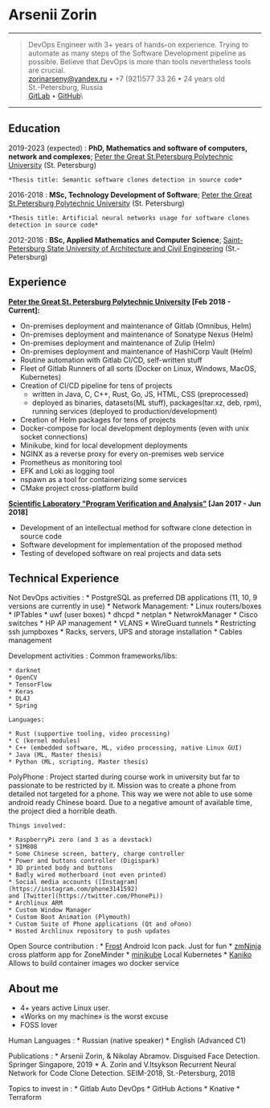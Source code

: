 Arsenii Zorin
============

----

>  DevOps Engineer with 3+ years of hands-on experience.
> Trying to automate as many steps of the Software Development pipeline as possible.
> Believe that DevOps is more than tools nevertheless tools are crucial.\
> <zorinarseny@yandex.ru> • +7 (921)577 33 26 • 24 years old\
> St.-Petersburg, Russia\
> [GitLab](https://gitlab.com/rabbitaz) • [GitHub](https://github.com/wrabbitaz)\

----

Education
---------

2019-2023 (expected)
:   **PhD, Mathematics and software of computers, network and complexes**; [Peter
the Great St.Petersburg Polytechnic University](https://www.spbstu.ru/) (St. Petersburg)

    *Thesis title: Semantic software clones detection in source code*

2016-2018
:   **MSc, Technology Development of Software**; [Peter the Great St.Petersburg
Polytechnic University](https://www.spbstu.ru/) (St. Petersburg)

    *Thesis title: Artificial neural networks usage for software clones 
	detection in source code*

2012-2016
:   **BSc, Applied Mathematics and Computer Science**; [Saint-Petersburg State University of Architecture and Civil Engineering](https://www.spbgasu.ru/) (St.-Petersburg)


Experience
----------

**[Peter the Great St. Petersburg Polytechnic University](https://spbpu.com) [Feb 2018 - Current]:**

* On-premises deployment and maintenance of Gitlab (Omnibus, Helm)
* On-premises deployment and maintenance of Sonatype Nexus (Helm)
* On-premises deployment and maintenance of Zulip (Helm)
* On-premises deployment and maintenance of HashiCorp Vault (Helm)
* Routine automation with Gitlab CI/CD, self-written stuff
* Fleet of Gitlab Runners of all sorts (Docker on Linux, Windows, MacOS, Kubernetes)
* Creation of CI/CD pipeline for tens of projects
	* written in Java, C, C++, Rust, Go, JS, HTML, CSS (preprocessed)
	* deployed as binaries, datasets(ML stuff), packages(tar.xz, deb, rpm), 
	running services (deployed to production/development)
* Creation of Helm packages for tens of projects
* Docker-compose for local development deployments (even with unix socket connections)
* Minikube, kind for local development deployments
* NGINX as a reverse proxy for every on-premises web service
* Prometheus as monitoring tool
* EFK and Loki as logging tool
* nspawn as a tool for containerizing some services
* CMake project cross-platform build

**[Scientific Laboratory "Program Verification and Analysis"](https://research.jetbrains.org/ru/groups/pvalab) [Jan 2017 - Jun 2018]**

* Development of an intellectual method for software clone detection in source 
code
* Software development for implementation of the proposed method
* Testing of developed software on real projects and data sets

Technical Experience
--------------------

Not DevOps activities
:	* PostgreSQL as preferred DB applications (11, 10, 9 versions are currently in
	use)
	* Network Management:
		* Linux routers/boxes
			* IPTables
			* uwf (user boxes)
			* dhcpd
			* netplan
			* NetwrokManager
		* Cisco switches
		* HP AP management
		* VLANS
		* WireGuard tunnels
		* Restricting ssh jumpboxes
	* Racks, servers, UPS and storage installation
	* Cables management

Development activities
:	Common frameworks/libs:

	* darknet
	* OpenCV
	* TensorFlow
	* Keras
	* DL4J
	* Spring
	
	Languages:
	
	* Rust (supportive tooling, video processing)
	* C (kernel modules)
	* C++ (embedded software, ML, video processing, native Linux GUI)
	* Java (ML, Master thesis)
	* Python (ML, scripting, Master thesis)

PolyPhone
:   Project started during course work in university but far to passionate to be
restricted by it.
Mission was to create a phone from detailed not targeted for a phone.
This way we were not able to use some android ready Chinese board.
Due to a negative amount of available time, the project died a horrible death.

	Things involved:

    * RaspberryPi zero (and 3 as a devstack)
	* SIM808
	* Some Chinese screen, battery, charge controller
	* Power and buttons controller (Digispark)
	* 3D printed body and buttons
	* Badly wired motherboard (not even printed)
	* Social media accounts ([Instagram](https://instagram.com/phone3141592)
	and [Twitter](https://twitter.com/PhonePi))
	* Archlinux ARM
	* Custom Window Manager
	* Custom Boot Animation (Plymouth)
	* Custom Suite of Phone applications (Qt and oFono)
	* Hosted Archlinux repository to push updates

Open Source contribution
:   * [Frost](https://github.com/dkanada/frost) Android Icon pack. Just for fun
	* [zmNinja](https://github.com/wrabbitaz/zmNinja/tree/double_def_fix) cross platform app for ZoneMinder
	* [minikube](https://github.com/kubernetes/minikube) Local Kubernetes
	* [Kaniko](https://github.com/GoogleContainerTools/kaniko) Allows to build container images wo docker service

About me
----------------------------------------

* 4+ years active Linux user.
* «Works on my machine» is the worst excuse
* FOSS lover

Human Languages
:	 * Russian (native speaker)
     * English (Advanced C1)

Publications
:	* Arsenii Zorin, & Nikolay Abramov. Disguised Face Detection. Springer 
	Singapore, 2019
	* A. Zorin and V.Itsykson Recurrent Neural Network for Code Clone Detection.
	SEIM-2018, St.-Petersburg, 2018

Topics to invest in
:	* Gitlab Auto DevOps
	* GitHub Actions
	* Knative
	* Terraform
